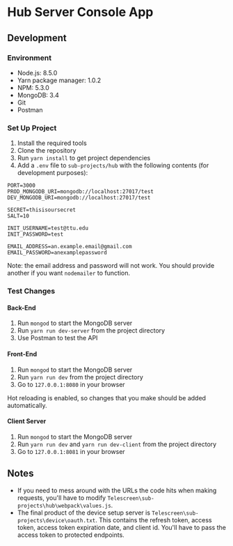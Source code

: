 # Hub Server Console App

## Development

### Environment

- Node.js: 8.5.0
- Yarn package manager: 1.0.2
- NPM: 5.3.0
- MongoDB: 3.4
- Git
- Postman

### Set Up Project

1. Install the required tools
2. Clone the repository
3. Run `yarn install` to get project dependencies
4. Add a `.env` file to `sub-projects/hub` with the following contents (for development purposes):

```
PORT=3000
PROD_MONGODB_URI=mongodb://localhost:27017/test
DEV_MONGODB_URI=mongodb://localhost:27017/test

SECRET=thisisoursecret
SALT=10

INIT_USERNAME=test@ttu.edu
INIT_PASSWORD=test

EMAIL_ADDRESS=an.example.email@gmail.com
EMAIL_PASSWORD=anexamplepassword
```

Note: the email address and password will not work.
You should provide another if you want `nodemailer` to function.

### Test Changes

#### Back-End

1. Run `mongod` to start the MongoDB server
2. Run `yarn run dev-server` from the project directory
3. Use Postman to test the API

#### Front-End

1. Run `mongod` to start the MongoDB server
2. Run `yarn run dev` from the project directory
3. Go to `127.0.0.1:8080` in your browser

Hot reloading is enabled, so changes that you make should be added automatically.

#### Client Server

1. Run `mongod` to start the MongoDB server
2. Run `yarn run dev` and `yarn run dev-client` from the project directory
3. Go to `127.0.0.1:8081` in your browser

## Notes

- If you need to mess around with the URLs the code hits when making requests, you'll have to modify `Telescreen\sub-projects\hub\webpack\values.js`.
- The final product of the device setup server is `Telescreen\sub-projects\device\oauth.txt`. This contains the refresh token, access token, access token expiration date, and client id. You'll have to pass the access token to protected endpoints.
